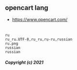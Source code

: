 
## opencart lang

* https://www.opencart.com/



### 
```

ru
ru_ru.UTF-8,ru_ru,ru-ru,russian
ru.png
russian
russian

```


##### Copyright (c) 2021
